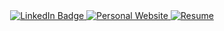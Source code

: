 <div align="center">
    <a href="https://www.linkedin.com/in/andrew-passanisi-b93ab48a/">
    <img src="https://img.shields.io/badge/-APassanisi-blue?logo=linkedin&style=for-the-badge" alt="LinkedIn Badge"/>
  </a>
  <a href="https://www.AndrewPassanisi.com">
    <img src="https://img.shields.io/badge/Me%3A-AndrewPassanisi.com-orange?style=for-the-badge" alt="Personal Website"/>
  </a>
  <a href="https://www.AndrewPassanisi.com/PassanisiAndrewResume.pdf">
    <img src="https://shields.io/badge/Resume-grey?logo=adobeacrobatreader&style=for-the-badge" alt="Resume"/>
  </a>
